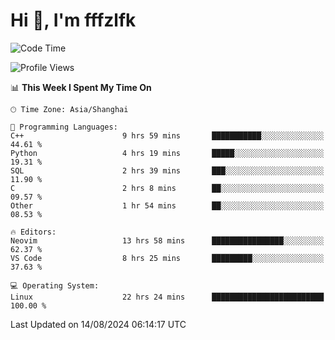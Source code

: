 # Hi 👋, I'm fffzlfk

<!--START_SECTION:waka-->
![Code Time](http://img.shields.io/badge/Code%20Time-900%20hrs%204%20mins-blue)

![Profile Views](http://img.shields.io/badge/Profile%20Views-0-blue)

📊 **This Week I Spent My Time On** 

```text
🕑︎ Time Zone: Asia/Shanghai

💬 Programming Languages: 
C++                      9 hrs 59 mins       ███████████░░░░░░░░░░░░░░   44.61 % 
Python                   4 hrs 19 mins       █████░░░░░░░░░░░░░░░░░░░░   19.31 % 
SQL                      2 hrs 39 mins       ███░░░░░░░░░░░░░░░░░░░░░░   11.90 % 
C                        2 hrs 8 mins        ██░░░░░░░░░░░░░░░░░░░░░░░   09.57 % 
Other                    1 hr 54 mins        ██░░░░░░░░░░░░░░░░░░░░░░░   08.53 % 

🔥 Editors: 
Neovim                   13 hrs 58 mins      ████████████████░░░░░░░░░   62.37 % 
VS Code                  8 hrs 25 mins       █████████░░░░░░░░░░░░░░░░   37.63 % 

💻 Operating System: 
Linux                    22 hrs 24 mins      █████████████████████████   100.00 % 
```


 Last Updated on 14/08/2024 06:14:17 UTC
<!--END_SECTION:waka-->
